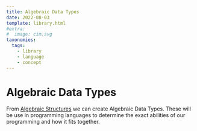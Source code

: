 ```yaml
---
title: Algebraic Data Types
date: 2022-08-03
template: library.html
#extra:
#  image: cim.svg
taxonomies:
  tags:
    - library
    - language
    - concept
---
```

# Algebraic Data Types

From [Algebraic Structures](/library/algebraic-structures) we can create Algebraic Data Types. These will be use in programming languages to determine the exact abilities of our programming and how it fits together.